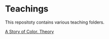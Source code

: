 # Teachings

This repositoty contains various teaching folders.

[A Story of Color. Theory](/story-of-color)
